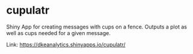 # cupulatr

Shiny App for creating messages with cups on a fence. Outputs a plot as well as cups needed for a given message.

Link: https://dkeanalytics.shinyapps.io/cupulatr/

